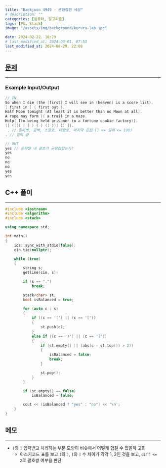 ```yaml
---
title: "Baekjoon 4949 - 균형잡힌 세상"
# description: ""
categories: [컴퓨터, 알고리즘]
tags: [PS, Stack]
image: "/assets/img/background/kururu-lab.jpg"

date: 2024-02-22. 18:29
# last_modified_at: 2024-03-01. 07:53
last_modified_at: 2024-08-29. 22:08
---
```


## [문제](https://www.acmicpc.net/problem/4949)

---

### Example Input/Output

```cpp
// IN
So when I die (the [first] I will see in (heaven) is a score list).
[ first in ] ( first out ).
Half Moon tonight (At least it is better than no Moon at all].
A rope may form )( a trail in a maze.
Help( I[m being held prisoner in a fortune cookie factory)].
([ (([( [ ] ) ( ) (( ))] )) ]).
 . // 알파벳, 공백, 소괄호, 대괄호, 마지막 온점 (1 <= 길이 <= 100)
. // 입력 끝

// OUT
yes // 문자열 내 괄호가 균형잡혔는가?
yes
no
no
no
yes
yes
```

## C++ 풀이

---

```cpp
#include <iostream>
#include <algorithm>
#include <stack>

using namespace std;

int main()
{
	ios::sync_with_stdio(false);
	cin.tie(nullptr);

	while (true)
	{
		string s;
		getline(cin, s);

		if (s == ".")
			break;

		stack<char> st;
		bool isBalanced = true;

		for (auto c : s)
		{
			if ((c == '(') || (c == '['))
			{
				st.push(c);
			}
			else if ((c == ')') || (c == ']'))
			{
				if (st.empty() || (abs(c - st.top()) > 2))
				{
					isBalanced = false;
					break;
				}

				st.pop();
			}
		}

		if (st.empty() == false)
			isBalanced = false;

		cout << (isBalanced ? "yes" : "no") << '\n';
	}
}
```

## 메모

---

- `)`와 `]` 입력받고 처리하는 부분 모양이 비슷해서 어떻게 합칠 수 있을까 고민
  - 아스키코드 표를 보고 `(`와 `)`, `[`와 `]` 수 차이가 각각 1, 2인 것을 보고, `diff <= 2`로 괄호쌍 여부을 판단
